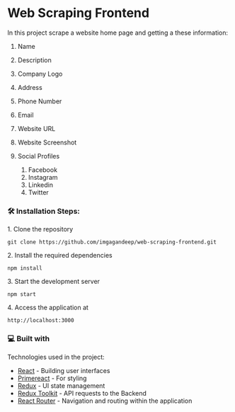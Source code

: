 # Web Scraping Frontend

In this project scrape a website home page and getting a these information:

1. Name
2. Description
3. Company Logo
4. Address
5. Phone Number
6. Email
7. Website URL
8. Website Screenshot
9. Social Profiles

    1. Facebook
    2. Instagram
    3. Linkedin
    4. Twitter

<h3>🛠️ Installation Steps:</h3>

<p>1. Clone the repository</p>

```
git clone https://github.com/imgagandeep/web-scraping-frontend.git
```

<p>2. Install the required dependencies </p>

```
npm install
```

<p>3. Start the development server</p>

```
npm start
```

<p>4. Access the application at</p>

```
http://localhost:3000
```

<h3>💻 Built with</h3>

Technologies used in the project:

-   [React](#) - Building user interfaces
-   [Primereact](#) - For styling
-   [Redux](#) - UI state management
-   [Redux Toolkit](#) - API requests to the Backend
-   [React Router](#) - Navigation and routing within the application

